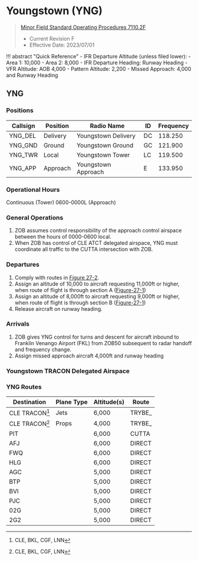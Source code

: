 # Youngstown (YNG)
> [Minor Field Standard Operating Procedures 7110.2F](../../authority-sections/7110.2F-authority.md)
> - Current Revision F
> - Effective Date: 2023/07/01

!!! abstract "Quick Reference"
    - IFR Departure Altitude (unless filed lower):
        - Area 1: 10,000 
        - Area 2: 8,000
    - IFR Departure Heading: Runway Heading
    - VFR Altitude: AOB 4,000
    - Pattern Altitude: 2,200
    - Missed Approach: 4,000 and Runway Heading

## YNG

### Positions
| Callsign | Position | Radio Name | ID | Frequency |
| -- | -- | -- | -- | -- |
| YNG_DEL | Delivery |  Youngstown Delivery | DC | 118.250 |
| YNG_GND | Ground |  Youngstown Ground | GC | 121.900 |
| YNG_TWR | Local |  Youngstown Tower | LC | 119.500 |
| YNG_APP | Approach |  Youngstown Approach | E | 133.950 |

### Operational Hours
Continuous (Tower)
0600-0000L (Approach)

### General Operations
1. ZOB assumes control responsibility of the approach control airspace between the hours of 0000-0600 local.
2. When ZOB has control of CLE ATCT delegated airspace, YNG must coordinate all traffic to the CUTTA intersection with ZOB.

### Departures
1. Comply with routes in [Figure 27-2](#yng-routes).
2. Assign an altitude of 10,000 to aircraft requesting 11,000ft or higher, when route of flight is through section A ([Figure-27-1](#youngstown-tracon-delegated-airspace))
3. Assign an altitude of 8,000ft to aircraft requesting 9,000ft or higher, when route of flight is through section B ([Figure-27-1](#youngstown-tracon-delegated-airspace))
4. Release aircraft on runway heading.


### Arrivals
1. ZOB gives YNG control for turns and descent for aircraft inbound to Franklin Venango Airport (FKL) from ZOB50 subsequent to radar handoff and frequency change.
2. Assign missed approach aircraft 4,000ft and runway heading


### Youngstown TRACON Delegated Airspace


### YNG Routes
| Destination | Plane Type | Altitude(s) | Route |
| -- | -- | -- | -- |
| CLE TRACON[^1] | Jets | 6,000 | TRYBE_ |
| CLE TRACON[^1] | Props | 4,000 | TRYBE_ |
| PIT | | 6,000 | CUTTA |
| AFJ | | 6,000 | DIRECT | 
| FWQ | | 6,000 | DIRECT | 
| HLG | | 6,000 | DIRECT | 
| AGC | | 5,000 | DIRECT | 
| BTP | | 5,000 | DIRECT |
| BVI | | 5,000 | DIRECT |
| PJC | | 5,000 | DIRECT |
| 02G | | 5,000 | DIRECT |
| 2G2 | | 5,000 | DIRECT |


[^1]: CLE, BKL, CGF, LNN